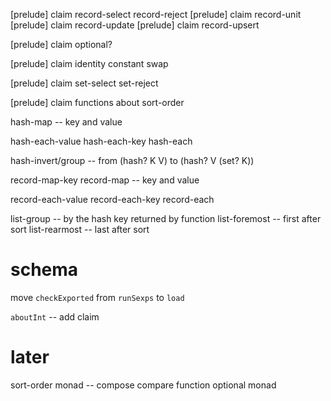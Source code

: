 [prelude] claim record-select record-reject
[prelude] claim record-unit
[prelude] claim record-update
[prelude] claim record-upsert

[prelude] claim optional?

[prelude] claim identity constant swap

[prelude] claim set-select set-reject

[prelude] claim functions about sort-order

hash-map -- key and value

hash-each-value
hash-each-key
hash-each

hash-invert/group -- from (hash? K V) to (hash? V (set? K))

record-map-key
record-map -- key and value

record-each-value
record-each-key
record-each

list-group -- by the hash key returned by function
list-foremost -- first after sort
list-rearmost -- last after sort

# schema

move `checkExported` from `runSexps` to `load`

`aboutInt` -- add claim

# later

sort-order monad -- compose compare function
optional monad
